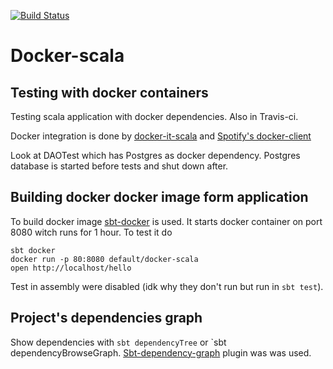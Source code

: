 [![Build Status](https://travis-ci.org/fokot/docker-scala.svg?branch=master)](https://travis-ci.org/fokot/docker-scala)

# Docker-scala


## Testing with docker containers
Testing scala application with docker dependencies. Also in Travis-ci.

Docker integration is done by [docker-it-scala](https://github.com/whisklabs/docker-it-scala) 
and [Spotify's docker-client ](https://github.com/spotify/docker-client)

Look at DAOTest which has Postgres as docker dependency. Postgres database is started before tests and shut down after.

## Building docker docker image form application
To build docker image [sbt-docker](https://github.com/marcuslonnberg/sbt-docker) is used.
It starts docker container on port 8080 witch runs for 1 hour. To test it do

  
    sbt docker
    docker run -p 80:8080 default/docker-scala
    open http://localhost/hello

Test in assembly were disabled (idk why they don't run but run in `sbt test`).

## Project's dependencies graph
Show dependencies with `sbt dependencyTree` or `sbt dependencyBrowseGraph.
[Sbt-dependency-graph](https://github.com/jrudolph/sbt-dependency-graph) plugin was was used.